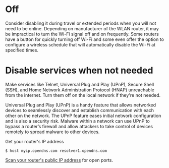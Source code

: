 # Off

Consider disabling it during travel or extended periods when you will not need to be online. Depending on manufacturer of the WLAN router, it may be impractical to turn the Wi-Fi signal off and on frequently. Some routers have a button for quickly turning off Wi-Fi and some even offer the option to configure a wireless schedule that will automatically disable the Wi-Fi at specified times.
    
# Disable services when not needed

Make services like Telnet, Universal Plug and Play (UPnP), Secure Shell (SSH), and Home Network Administration Protocol (HNAP) unreachable from the internet. Turn them off on the local network if they're not needed. 

Universal Plug and Play (UPnP) is a handy feature that allows networked devices to seamlessly discover and establish communication with each other on the network. The UPnP feature eases initial network configuration and is also a security risk. Malware within a network can use UPnP to bypass a router’s firewall and allow attackers to take control of devices remotely to spread malware to other devices. 

Get your router's IP address

    $ host myip.opendns.com resolver1.opendns.com

[Scan your router's public IP address](../../../resources/cheatsheets/Nmap-cheatsheet.md) for open ports.

 
